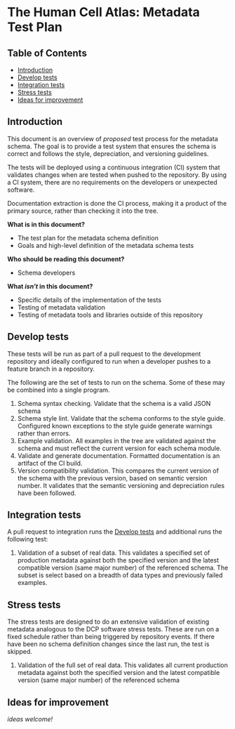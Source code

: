 # The Human Cell Atlas: Metadata Test Plan

## Table of Contents
- [Introduction](#introduction)
- [Develop tests](#develop_tests)
- [Integration tests](#integration_tests)
- [Stress tests](#stress_tests)
- [Ideas for improvement](#ideas_for_improvement)

## Introduction

This document is an overview of *proposed* test process for the metadata
schema.  The goal is to provide a test system that ensures the schema is
correct and follows the style, depreciation, and versioning guidelines.

The tests will be deployed using a continuous integration (CI) system that
validates changes when are tested when pushed to the repository.  By using a CI
system, there are no requirements on the developers or unexpected software.

Documentation extraction is done the CI process, making it a product of the
primary source, rather than checking it into the tree.


**What is in this document?**
 - The test plan for the metadata schema definition
 - Goals and high-level definition of the metadata schema tests
 
**Who should be reading this document?**
 - Schema developers

**What *isn't* in this document?**
 - Specific details of the implementation of the tests
 - Testing of metadata validation
 - Testing of metadata tools and libraries outside of this repository

## Develop tests
These tests will be run as part of a pull request to the development
repository and ideally configured to run when a developer pushes to a feature
branch in a repository.

The following are the set of tests to run on the schema.  Some of these may be combined into a single program.

1. Schema syntax checking. Validate that the schema is a valid JSON schema
1. Schema style lint.  Validate that the schema conforms to the style guide.  Configured known exceptions to the style guide generate warnings rather than errors.
1. Example validation.  All examples in the tree are validated against the schema and must reflect the current version for each schema module.
1. Validate and generate documentation.  Formatted documentation is an artifact of the CI build.
1. Version compatibility validation. This compares the current version of the schema with the previous version, based on semantic version number.  It validates that the semantic versioning and depreciation rules have been followed.


## Integration tests

A pull request to integration runs the [Develop tests](#develop_tests) and additional runs the following test:

1. Validation of a subset of real data.  This validates a specified set of production metadata against both the specified version and the latest compatible version (same major number) of the referenced schema. The subset is select based on a breadth of data types and previously failed examples.

## Stress tests

The stress tests are designed to do an extensive validation of existing metadata analogous to the DCP software stress tests.  These are run on a fixed schedule rather than being triggered by repository events.  If there have been no schema definition changes since the last run, the test is skipped.

1. Validation of the full set of real data.  This validates all current production metadata against both the specified version and the latest compatible version (same major number) of the referenced schema

## Ideas for improvement

*ideas welcome!*
